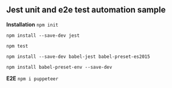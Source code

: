 ## 	Jest unit and e2e test automation sample

**Installation**
``
npm init
``

``
npm install --save-dev jest
``

``
npm test
``

``
npm install --save-dev babel-jest babel-preset-es2015
``

``
npm install babel-preset-env --save-dev
``

**E2E**
``
npm i puppeteer
``